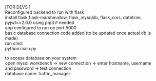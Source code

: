 [FOR DEVS ]  
Reconfigured backend to run with flask  
install flask,flask-marshmallow, flask_mysqldb, flask_cors, datetime, pyjwt==2.0.0 using pip3 if needed  
app configured to run on port 5000  
basic database connection code added (to be updated once actual db is made)  
run cmd:   
python main.py  
 
  
to access database on your system:  
open mysql workbench -> new connection -> enter hostname, username and password -> test connection  
database name: traffic_manager  


